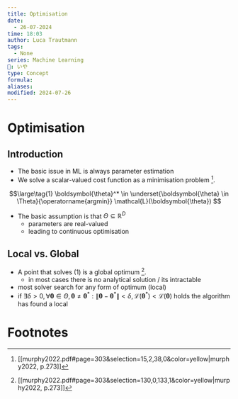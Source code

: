 ```yaml
---
title: Optimisation
date:
  - 26-07-2024
time: 18:03
author: Luca Trautmann
tags:
  - None
series: Machine Learning
🍙: いや
type: Concept
formula: 
aliases: 
modified: 2024-07-26
---
```

# Optimisation
## Introduction
- The basic issue in ML is always parameter estimation
- We solve a scalar-valued cost function as a minimisation problem [^1]. 

$$\large\tag{1}
\boldsymbol{\theta}^* \in \underset{\boldsymbol{\theta} \in \Theta}{\operatorname{argmin}} \mathcal{L}(\boldsymbol{\theta})
$$

- The basic assumption is that $\Theta \subseteq\mathbb{R}^D$
	- parameters are real-valued 
	- leading to continuous optimisation

## Local vs. Global
- A point that solves (1) is a global optimum [^2].
	- in most cases there is no analytical solution / its intractable
- most solver search for any form of optimum (local)
- if $\exists \delta>0, \forall \boldsymbol{\theta} \in \Theta, \boldsymbol{\theta} \neq \boldsymbol{\theta}^*:\left\|\boldsymbol{\theta}-\boldsymbol{\theta}^*\right\|<\delta, \mathcal{L}\left(\boldsymbol{\theta}^*\right)<\mathcal{L}(\boldsymbol{\theta})$ holds the algorithm has found a local 
# Footnotes

[^1]: [[murphy2022.pdf#page=303&selection=15,2,38,0&color=yellow|murphy2022, p.273]]
[^2]: [[murphy2022.pdf#page=303&selection=130,0,133,1&color=yellow|murphy2022, p.273]]